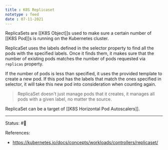 ```yaml
---
title : K8S Replicaset
notetype : feed
date : 07-11-2021
---
```


ReplicaSets are [[K8S Object]]s used to make sure a certain number of [[K8S Pod]]s is running on the Kubernetes cluster.

ReplicaSet uses the labels defined in the selector property to find all the pods with the specified labels. Once it finds them, it makes sure that the number of existing pods matches the number of pods requested via `replicas` property.

If the number of pods is less than specified, it uses the provided template to create a new pod. If this pod has the labels that match the ones specified in selector, it will take this new pod into consideration when counting again.

> ReplicaSet doesn't just manage pods that it creates, it manages all pods with a given label, no matter the source.

ReplicaSet can be a target of [[K8S Horizontal Pod Autoscalers]].

-----

Status: #🌱 

References:
- https://kubernetes.io/docs/concepts/workloads/controllers/replicaset/

